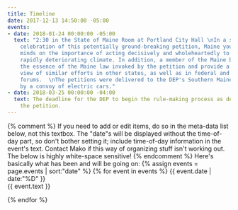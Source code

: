 ```yaml
---
title: Timeline
date: 2017-12-13 14:50:00 -05:00
events:
- date: 2018-01-24 00:00:00 -05:00
  text: "2:30 in the State of Maine Room at Portland City Hall \nIn a spirited, art-filled
    celebration of this potentially ground-breaking petition, Maine youth spoke their
    minds on the importance of acting decisively and wholeheartedly to address earth’s
    rapidly deteriorating climate. In addition, a member of the Maine bar addressed
    the essence of the Maine law invoked by the petition and provide a bird’s eye
    view of similar efforts in other states, as well as in federal and international
    forums.  \nThe petitions were delivered to the DEP's Southern Maine Regional Office
    by a convoy of electric cars."
- date: 2018-03-25 00:00:00 -04:00
  text: The deadline for the DEP to begin the rule-making process as described in
    the petition.
---
```


{% comment %}
If you need to add or edit items, do so in the meta-data list below, not this textbox.
The "date"s will be displayed without the time-of-day part, so don't bother setting it; include time-of-day information in the event's text.
Contact Mako if this way of organizing stuff isn't working out. The below is highly white-space sensitive!
{% endcomment %}
Here's basically what has been and will be going on:
{% assign events = page.events | sort:"date" %}
{% for event in events %}
{{ event.date | date:"%D" }}  
{{ event.text }}

{% endfor %}
